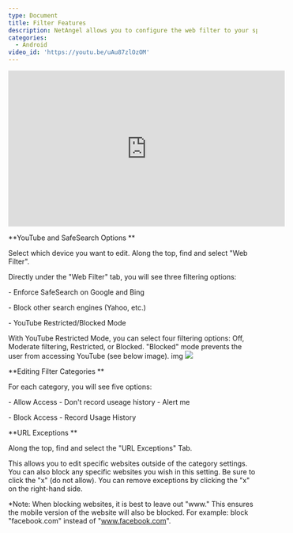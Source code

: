 ```yaml
---
type: Document
title: Filter Features
description: NetAngel allows you to configure the web filter to your specifications
categories:
  - Android
video_id: 'https://youtu.be/uAu87zlOzOM'
---
```

<iframe width="560" height="315" src="https://www.youtube.com/embed/uAu87zlOzOM" frameborder="0" allow="accelerometer; autoplay; encrypted-media; gyroscope; picture-in-picture" allowfullscreen></iframe>

**YouTube and SafeSearch Options
**



Select which device you want to edit. Along the top, find and select "Web Filter".



 Directly under the "Web Filter" tab, you will see three filtering options:

\- Enforce SafeSearch on Google and Bing

\- Block other search engines (Yahoo, etc.)

\- YouTube Restricted/Blocked Mode



With YouTube Restricted Mode, you can select four filtering options: Off, Moderate filtering, Restricted, or Blocked. "Blocked" mode prevents the user from accessing YouTube (see below image).
img
![](/help/img/uploads/youtube-mode.png)

**Editing Filter Categories
**



For each category, you will see five options:

\- Allow Access          - Don't record useage history      - Alert me

\- Block Access          - Record Usage History



**URL Exceptions
**



Along the top, find and select the "URL Exceptions" Tab.



This allows you to edit specific websites outside of the category settings. You can also block any specific websites you wish in this setting. Be sure to click the "x" (do not allow). You can remove exceptions by clicking the "x" on the right-hand side.

\*Note: When blocking websites, it is best to leave out "www." This ensures the mobile version of the website will also be blocked. For example: block "facebook.com" instead of "www.facebook.com".
